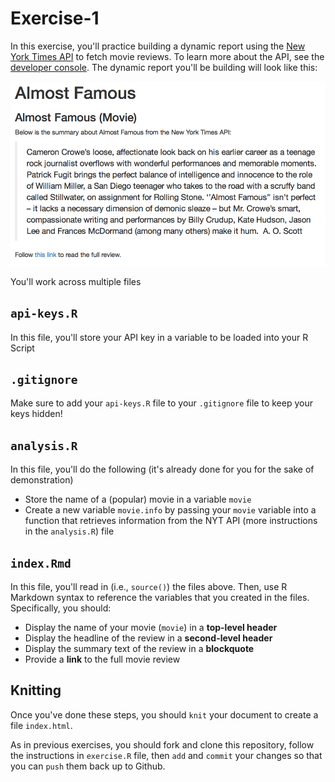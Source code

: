 # Exercise-1
In this exercise, you'll practice building a dynamic report using the [New York Times API](https://developer.nytimes.com/) to fetch movie reviews. To learn more about the API, see the [developer console](https://developer.nytimes.com/movie_reviews_v2.json). The dynamic report you'll be building will look like this:

![completed movie review report](imgs/complete.png)

You'll work across multiple files

## `api-keys.R`
In this file, you'll store your API key in a variable to be loaded into your R Script

## `.gitignore`
Make sure to add your `api-keys.R` file to your `.gitignore` file to keep your keys hidden!

## `analysis.R`
In this file, you'll do the following (it's already done for you for the sake of demonstration)
- Store the name of a (popular) movie in a variable `movie`
- Create a new variable `movie.info` by passing your `movie` variable into a function that retrieves information from the NYT API (more instructions in the `analysis.R`) file

## `index.Rmd`
In this file, you'll read in (i.e., `source()`) the files above. Then, use R Markdown syntax to reference the variables that you created in the files. Specifically, you should:

- Display the name of your movie (`movie`) in a **top-level header**
- Display the headline of the review in a **second-level header**
- Display the summary text of the review in a **blockquote**
- Provide a **link** to the full movie review

## Knitting
Once you've done these steps, you should `knit` your document to create a file `index.html`.

As in previous exercises, you should fork and clone this repository, follow the instructions in `exercise.R` file, then `add` and `commit` your changes so that you can `push` them back up to Github.
